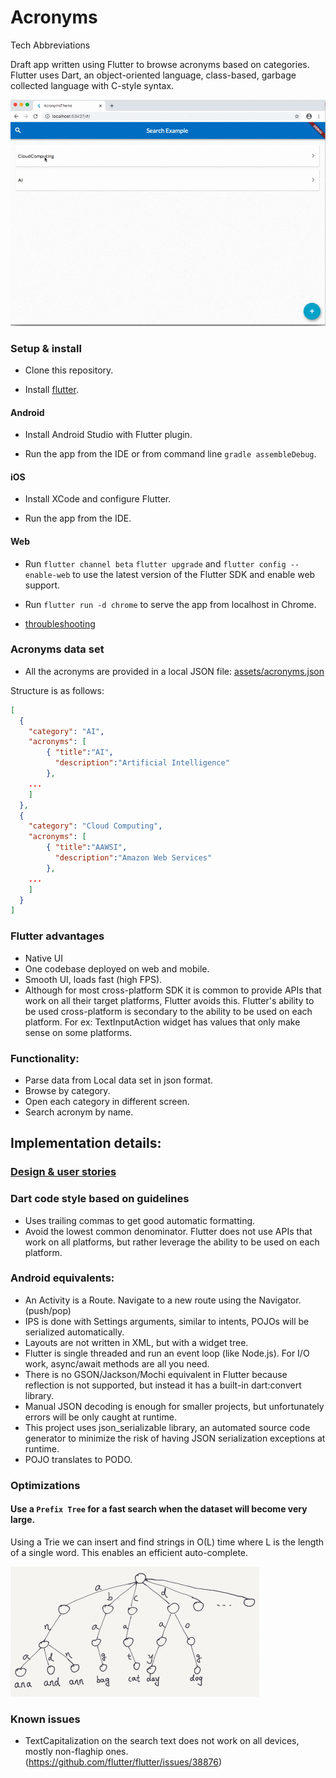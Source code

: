 # Acronyms
Tech Abbreviations

Draft app written using Flutter to browse acronyms based on categories.
Flutter uses Dart, an object-oriented language, class-based, garbage collected language with C-style syntax.

![web](https://github.com/emmaChristine/Acronyms/blob/master/screenshots/web.gif?raw=true)


### Setup & install

* Clone this repository.

* Install [flutter](https://flutter.dev/docs/get-started/install/macos).

#### Android

* Install Android Studio with Flutter plugin.

* Run the app from the IDE or from command line `gradle assembleDebug`.

#### iOS

* Install XCode and configure Flutter.

* Run the app from the IDE.

#### Web

* Run `flutter channel beta` `flutter upgrade` and `flutter config --enable-web` to use the latest version of the Flutter SDK and enable web support.

* Run `flutter run -d chrome` to serve the app from localhost in Chrome.

* [throubleshooting](https://flutter.dev/docs/get-started/web)


### Acronyms data set

* All the acronyms are provided in a local JSON file: [assets/acronyms.json](https://github.com/emmaChristine/Acronyms/blob/master/assets/acronyms.json)

Structure is as follows:

```json
[
  {
    "category": "AI",
    "acronyms": [
        { "title":"AI",
          "description":"Artificial Intelligence"
        },
    ...
	]
  },
  {
    "category": "Cloud Computing",
    "acronyms": [
        { "title":"AAWSI",
          "description":"Amazon Web Services"
        },
    ...
	]
  }
]
```


### Flutter advantages

* Native UI
* One codebase deployed on web and mobile.
* Smooth UI, loads fast (high FPS).
* Although for most cross-platform SDK it is common to provide APIs that work on all their target platforms, Flutter avoids this. Flutter's ability to be used cross-platform is secondary to the ability to be used on each platform. For ex: TextInputAction widget has values that only make sense on some platforms.

### Functionality:

- Parse data from Local data set in json format.
- Browse by category.
- Open each category in different screen.
- Search acronym by name.


## Implementation details:


### [Design & user stories ](https://www.figma.com/file/fihPfODpkticU4brhVmFf8/Acronyms?node-id=1%3A2)


### Dart code style based on guidelines

- Uses trailing commas to get good automatic formatting.
- Avoid the lowest common denominator. Flutter does not use APIs that work on all platforms, but rather leverage the ability to be used on each platform.


### Android equivalents:
- An Activity is a Route. Navigate to a new route using the Navigator. (push/pop)
- IPS is done with Settings arguments, similar to intents, POJOs will be serialized automatically.
- Layouts are not written in XML, but with a widget tree.
- Flutter is single threaded and run an event loop (like Node.js). For I/O work, async/await methods are all you need.
- There is no GSON/Jackson/Mochi equivalent in Flutter because reflection is not supported, but instead it has a built-in dart:convert library.
- Manual JSON decoding is enough for smaller projects, but unfortunately errors will be only caught at runtime.
- This project uses json_serializable library, an automated source code generator to minimize the risk of having JSON serialization exceptions at runtime.
- POJO translates to PODO.


### Optimizations

#### Use a `Prefix Tree` for a fast search when the dataset will become very large.

Using a Trie we can insert and find strings in O(L) time where L is the length of a single word.
This enables an efficient auto-complete.


![trie](https://github.com/emmaChristine/Acronyms/blob/master/screenshots/prefix_tree.png)


### Known issues

- TextCapitalization on the search text does not work on all devices, mostly non-flaghip ones. (https://github.com/flutter/flutter/issues/38876)











